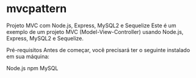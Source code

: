 # mvcpattern
Projeto MVC com Node.js, Express, MySQL2 e Sequelize
Este é um exemplo de um projeto MVC (Model-View-Controller) usando Node.js, Express, MySQL2 e Sequelize.

Pré-requisitos
Antes de começar, você precisará ter o seguinte instalado em sua máquina:

Node.js
npm
MySQL
